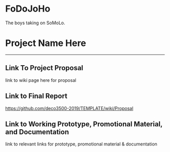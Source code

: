 # FoDoJoHo
The boys taking on SoMoLo.

# Project Name Here
***
## Link To Project Proposal
link to wiki page here for proposal

## Link to Final Report
https://github.com/deco3500-2019/TEMPLATE/wiki/Proposal

## Link to Working Prototype, Promotional Material, and Documentation  
link to relevant links for prototype, promotional material & documentation
